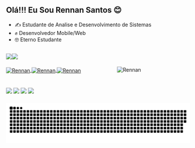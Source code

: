

## Olá!!!  Eu Sou Rennan Santos 😊


- ✍ Estudante de Analise e Desenvolvimento de Sistemas
- ✊ Desenvolvedor Mobile/Web
- 🤓 Eterno Estudante
 ##
 
 
 <div>
  <a href="https://github.com/Rennansb">
  <img height="130"  src="https://github-readme-stats.vercel.app/api?username=Rennansb&show_icons=true&theme=dark&include_all_commits=true&count_private=true"/><img height="130"  src="https://github-readme-stats.vercel.app/api/top-langs/?username=Rennansb&layout=compact&langs_count=7&theme=dark"/>
</div>

 
  <div style="display: inline_block"><br>
  <img align="center" alt="Rennan" height="30" width="40" src="https://cdn.jsdelivr.net/gh/devicons/devicon/icons/flutter/flutter-plain.svg">
  <img align="center" alt="Rennan" height="30" width="40" src="https://cdn.jsdelivr.net/gh/devicons/devicon/icons/dart/dart-original.svg">
  <img align="center" alt="Rennan" height="30" width="40" src="https://cdn.jsdelivr.net/gh/devicons/devicon/icons/github/github-original.svg">
 
  <img align="right" alt="Rennan" height="100" width="200" src="https://flutter.dev/assets/images/dash/dash-fainting.gif">
</div>
 
 #
 
<div> 

  
  <a href="https://instagram.com/rennan4r" target="_blank"><img src="https://img.shields.io/badge/-Instagram-%23E4405F?style=for-the-badge&logo=instagram&logoColor=white" target="_blank"></a>
 	<a href="" target="_blank"><img   src="https://img.shields.io/badge/Discord-7289DA?style=for-the-badge&logo=discord&logoColor=white" target="_blank"></a> 
  <a href = ""><img src="https://img.shields.io/badge/-Gmail-%23333?style=for-the-badge&logo=gmail&logoColor=white" target="_blank"></a>
  <a href="https://www.linkedin.com/in/rennan-santos-7195b683/" target="_blank"><img src="https://img.shields.io/badge/-LinkedIn-%230077B5?style=for-the-badge&logo=linkedin&logoColor=white" target="_blank"></a> 
 
  ![Snake animation](https://github.com/Rennansb/Rennansb/blob/output/github-contribution-grid-snake.svg)
 
</div>  
  
  
<!--
**Rennansb/Rennansb** is a ✨ _special_ ✨ repository because its `README.md` (this file) appears on your GitHub profile.

Here are some ideas to get you started:

- 🔭 I’m currently working on ...
- 🌱 I’m currently learning ...
- 👯 I’m looking to collaborate on ...
- 🤔 I’m looking for help with ...
- 💬 Ask me about ...
- 📫 How to reach me: ...
- 😄 Pronouns: ...
- ⚡ Fun fact: ...
-->
